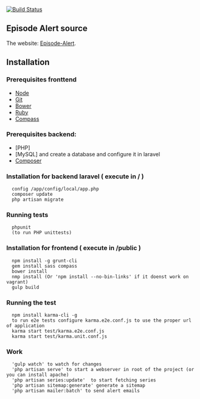 [![Build Status](https://travis-ci.org/castor385/episodealert.svg?branch=master)](https://travis-ci.org/castor385/episodealert)


## Episode Alert source

The website: [Episode-Alert](http://www.episode-alert.com).

## Installation

### Prerequisites fronttend
* [Node](http://nodejs.org/)
* [Git](http://git-scm.com/downloads)
* [Bower](http://bower.io/)
* [Ruby](https://www.ruby-lang.org/en/)
* [Compass](http://compass-style.org/)

### Prerequisites backend:
* [PHP]
* [MySQL] and create a database and configure it in laravel
* [Composer](https://getcomposer.org/)

### Installation for backend laravel ( execute in / )

```
  config /app/config/local/app.php
  composer update
  php artisan migrate
```

### Running tests

```
  phpunit
  (to run PHP unittests)
```

### Installation for frontend ( execute in /public )

```
  npm install -g grunt-cli
  gem install sass compass
  bower install
  nmp install (Or 'npm install --no-bin-links' if it doenst work on vagrant)
  gulp build
```

### Running the test

```
  npm install karma-cli -g
  to run e2e tests configure karma.e2e.conf.js to use the proper url of application
  karma start test/karma.e2e.conf.js
  karma start test/karma.unit.conf.js
```

### Work

```
  'gulp watch' to watch for changes
  'php artisan serve' to start a webserver in root of the project (or you can install apache)
  'php artisan series:update'  to start fetching series
  'php artisan sitemap:generate' generate a sitemap
  'php artisan mailer:batch' to send alert emails
```

